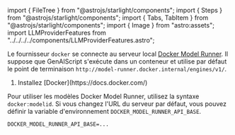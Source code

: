 import { FileTree } from "@astrojs/starlight/components";
import { Steps } from "@astrojs/starlight/components";
import { Tabs, TabItem } from "@astrojs/starlight/components";
import { Image } from "astro:assets";
import LLMProviderFeatures from "../../../../components/LLMProviderFeatures.astro";

Le fournisseur `docker` se connecte au serveur local [Docker Model Runner](https://docs.docker.com/model-runner/).
Il suppose que GenAIScript s'exécute dans un conteneur et utilise par défaut le point de terminaison `http://model-runner.docker.internal/engines/v1/`.

<Steps>
  <ol>
    <li>
      Installez [Docker](https://docs.docker.com/)
    </li>
  </ol>
</Steps>

Pour utiliser les modèles Docker Model Runner, utilisez la syntaxe `docker:modelid`.
Si vous changez l'URL du serveur par défaut, vous pouvez définir la variable d'environnement `DOCKER_MODEL_RUNNER_API_BASE`.

```txt title=".env"
DOCKER_MODEL_RUNNER_API_BASE=...
```

<LLMProviderFeatures provider="docker" />
